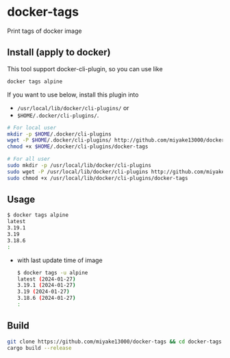 # docker-tags
Print tags of docker image

## Install (apply to docker)
This tool support docker-cli-plugin, so you can use like
```bash
docker tags alpine
```
If you want to use below, install this plugin into
  * `/usr/local/lib/docker/cli-plugins/` or 
  * `$HOME/.docker/cli-plugins/`.
```bash
# For local user
mkdir -p $HOME/.docker/cli-plugins
wget -P $HOME/.docker/cli-plugins/ http://github.com/miyake13000/docker-tags/releases/latest/download/docker-tags
chmod +x $HOME/.docker/cli-plugins/docker-tags

# For all user
sudo mkdir -p /usr/local/lib/docker/cli-plugins
sudo wget -P /usr/local/lib/docker/cli-plugins http://github.com/miyake13000/docker-tags/releases/latest/download/docker-tags
sudo chmod +x /usr/local/lib/docker/cli-plugins/docker-tags
```

## Usage
```bash
$ docker tags alpine
latest
3.19.1
3.19
3.18.6
:
```
* with last update time of image
  ```bash
  $ docker tags -u alpine
  latest (2024-01-27)
  3.19.1 (2024-01-27)
  3.19 (2024-01-27)
  3.18.6 (2024-01-27)
  :
  ```

## Build
```bash
git clone https://github.com/miyake13000/docker-tags && cd docker-tags
cargo build --release
```
